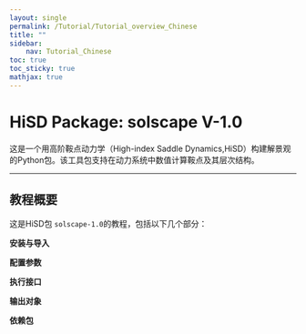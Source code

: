 ```yaml
---
layout: single
permalink: /Tutorial/Tutorial_overview_Chinese
title: ""
sidebar:
    nav: Tutorial_Chinese
toc: true
toc_sticky: true
mathjax: true
---
```


# HiSD Package: solscape V-1.0

      
这是一个用高阶鞍点动力学（High-index Saddle Dynamics,HiSD）构建解景观的Python包。该工具包支持在动力系统中数值计算鞍点及其层次结构。
      
---

## 教程概要
这是HiSD包 `solscape-1.0`的教程，包括以下几个部分：

**安装与导入**

**配置参数**

**执行接口**

**输出对象**

**依赖包**

